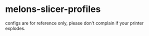 # melons-slicer-profiles

configs are for reference only, please don't complain if your printer explodes.
